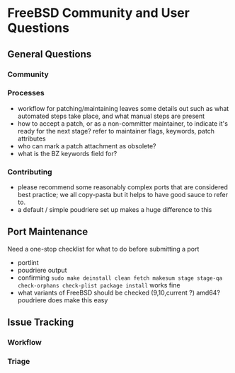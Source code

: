 # FreeBSD Community and User Questions

## General Questions

### Community

### Processes

- workflow for patching/maintaining leaves some details out such as what automated steps take place, and what manual steps are present
- how to accept a patch, or as a non-committer maintainer, to indicate it's ready for the next stage? refer to maintainer flags, keywords, patch attributes
- who can mark a patch attachment as obsolete?
- what is the BZ keywords field for?

### Contributing

- please recommend some reasonably complex ports that are considered best practice; we all copy-pasta but it helps to have good sauce to refer to.
- a default / simple poudriere set up makes a huge difference to this

## Port Maintenance

Need a one-stop checklist for what to do before submitting a port
- portlint
- poudriere output
- confirming `sudo make deinstall clean fetch makesum stage stage-qa check-orphans check-plist package install` works fine
- what variants of FreeBSD should be checked (9,10,current ?) amd64? poudriere does make this easy

## Issue Tracking

### Workflow

### Triage
